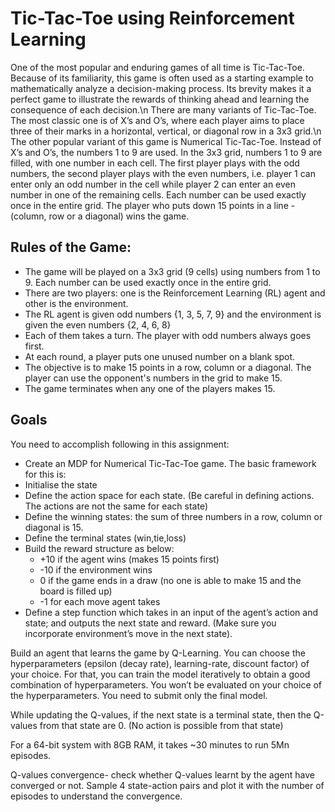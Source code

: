 # Tic-Tac-Toe using Reinforcement Learning

One of the most popular and enduring games of all time is Tic-Tac-Toe. Because of its familiarity, this game is often used as a starting example to mathematically analyze a decision-making process. Its brevity makes it a perfect game to illustrate the rewards of thinking ahead and learning the consequence of each decision.\n
There are many variants of Tic-Tac-Toe. The most classic one is of X’s and O’s, where each player aims to place three of their marks in a horizontal, vertical, or diagonal row in a 3x3 grid.\n
The other popular variant of this game is Numerical Tic-Tac-Toe. Instead of X’s and O’s, the numbers 1 to 9 are used. In the 3x3 grid, numbers 1 to 9 are filled, with one number in each cell. The first player plays with the odd numbers, the second player plays with the even numbers, i.e. player 1 can enter only an odd number in the cell while player 2 can enter an even number in one of the remaining cells. Each number can be used exactly once in the entire grid. The player who puts down 15 points in a line - (column, row or a diagonal) wins the game. 

## Rules of the Game:
- The game will be played on a 3x3 grid (9 cells) using numbers from 1 to 9. Each number can be used exactly once in the entire grid.
- There are two players: one is the Reinforcement Learning (RL) agent and other is the environment.
- The RL agent is given odd numbers {1, 3, 5, 7, 9} and the environment is given the even numbers {2, 4, 6, 8}
- Each of them takes a turn. The player with odd numbers always goes first.
- At each round, a player puts one unused number on a blank spot.
- The objective is to make 15 points in a row, column or a diagonal. The player can use the opponent's numbers in the grid to make 15.
- The game terminates when any one of the players makes 15.

## Goals

You need to accomplish following in this assignment:
- Create an MDP for Numerical Tic-Tac-Toe game. The basic framework for this is:
- Initialise the state
- Define the action space for each state. (Be careful in defining actions. The actions are not the same for each state)
- Define the winning states: the sum of three numbers in a row, column or diagonal is 15.
- Define the terminal states (win,tie,loss)
- Build the reward structure as below:
    - +10 if the agent wins (makes 15 points first)
    - -10 if the environment wins
    - 0 if the game ends in a draw (no one is able to make 15 and the board is filled up)
    - -1 for each move agent takes
- Define a step function which takes in an input of the agent’s action and state; and outputs the next state and reward. (Make sure you incorporate environment’s move in the next state).

Build an agent that learns the game by Q-Learning. You can choose the hyperparameters (epsilon (decay rate), learning-rate, discount factor) of your choice. For that, you can train the model iteratively to obtain a good combination of hyperparameters. You won’t be evaluated on your choice of the hyperparameters. You need to submit only the final model. 

While updating the Q-values, if the next state is a terminal state, then the Q-values from that state are 0. (No action is possible from that state)

For a 64-bit system with 8GB RAM, it takes ~30 minutes to run 5Mn episodes.

Q-values convergence- check whether Q-values learnt by the agent have converged or not. Sample 4 state-action pairs and plot it with the number of episodes to understand the convergence.
